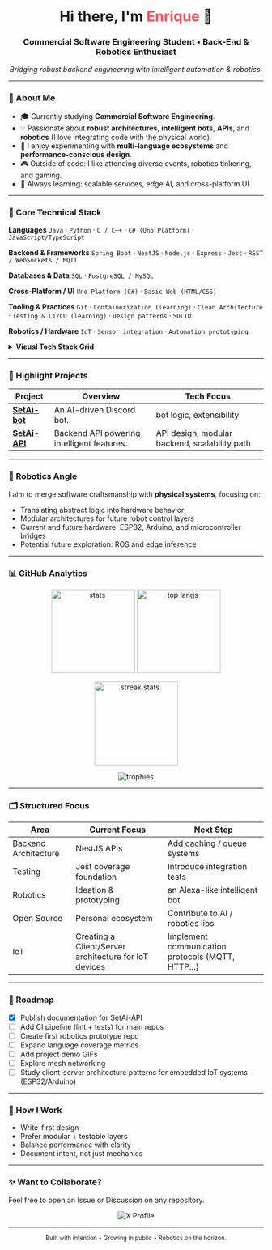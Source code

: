 <!--
Colores:
Primario: #FF4D5A
Secundario: #6C63FF
Neutrales: #1E1E2E / #2A2A40 / #E4E4E7
-->

<!-- HEADER -->
<h1 align="center">Hi there, I'm <span style="color:#FF4D5A;">Enrique</span> 👋</h1>
<h3 align="center">Commercial Software Engineering Student • Back-End & Robotics Enthusiast</h3>

<p align="center">
  <em>Bridging robust backend engineering with intelligent automation & robotics.</em>
</p>
<!--
<p align="center">
  <img src="https://komarev.com/ghpvc/?username=Rext-dev&style=flat&color=FF4D5A" alt="profile views" />
</p>
-->

---

### 🚀 About Me
- 🎓 Currently studying **Commercial Software Engineering**.
- 💡 Passionate about **robust architectures**, **intelligent bots**, **APIs**, and **robotics** (I love integrating code with the physical world).
- 🧪 I enjoy experimenting with **multi-language ecosystems** and **performance-conscious design**.
- 🎮 Outside of code: I like attending diverse events, robotics tinkering, and gaming.
- 🌱 Always learning: scalable services, edge AI, and cross-platform UI.

---

### 🧠 Core Technical Stack

**Languages**
`Java` · `Python` · `C / C++` · `C# (Uno Platform)` · `JavaScript/TypeScript`

**Backend & Frameworks**
`Spring Boot` · `NestJS` · `Node.js` · `Express` · `Jest` · `REST / WebSockets / MQTT` 

**Databases & Data**
`SQL` · `PostgreSQL / MySQL`

**Cross‑Platform / UI**
`Uno Platform (C#)` · `Basic Web (HTML/CSS)`

**Tooling & Practices**
`Git` · `Containerization (learning)` · `Clean Architecture` · `Testing & CI/CD (learning)` · `Design patterns` · `SOLID`

**Robotics / Hardware**
`IoT` · `Sensor integration` · `Automation prototyping`

<details>
  <summary><strong>Visual Tech Stack Grid</strong></summary>
  
  <p align="center">
    <img src="https://skillicons.dev/icons?i=java,python,js,ts,c,cpp,cs,spring,nodejs,nestjs,express,postgres,mysql,git,docker&perline=8" alt="tech stack" />
  </p>
  
  <p align="center">
    <img src="https://img.shields.io/badge/Backend-Spring%20Boot-FF4D5A?style=flat-square&logo=spring&logoColor=white" alt="Spring Boot" />
    <img src="https://img.shields.io/badge/APIs-NestJS-6C63FF?style=flat-square&logo=nestjs&logoColor=white" alt="NestJS" />
    <img src="https://img.shields.io/badge/Testing-Jest-FF4D5A?style=flat-square&logo=jest&logoColor=white" alt="Jest" />
    <img src="https://img.shields.io/badge/Realtime-WebSockets-6C63FF?style=flat-square&logo=socketdotio&logoColor=white" alt="WebSockets" />
    <img src="https://img.shields.io/badge/MQTT-IoT-FF4D5A?style=flat-square&logo=mqtt&logoColor=white" alt="MQTT" />
    <img src="https://img.shields.io/badge/DB-PostgreSQL-6C63FF?style=flat-square&logo=postgresql&logoColor=white" alt="PostgreSQL" />
    <img src="https://img.shields.io/badge/DB-MySQL-FF4D5A?style=flat-square&logo=mysql&logoColor=white" alt="MySQL" />
    <img src="https://img.shields.io/badge/CI/CD-Learning-6C63FF?style=flat-square&logo=githubactions&logoColor=white" alt="CI/CD" />
  </p>
</details>

---

### 🔭 Highlight Projects

| Project | Overview | Tech Focus |
|---------|----------|------------|
| [**SetAi-bot**](https://github.com/Rext-dev/SetAi-bot) | An AI-driven Discord bot. | bot logic, extensibility |
| [**SetAi-API**](https://github.com/Rext-dev/SetAi-API) | Backend API powering intelligent features. | API design, modular backend, scalability path |

---

### 🤖 Robotics Angle
I aim to merge software craftsmanship with **physical systems**, focusing on:
- Translating abstract logic into hardware behavior
- Modular architectures for future robot control layers
- Current and future hardware: ESP32, Arduino, and microcontroller bridges
- Potential future exploration: ROS and edge inference

---

### 📊 GitHub Analytics

<p align="center">
  <img src="https://github-readme-stats.vercel.app/api?username=Rext-dev&show_icons=true&theme=radical&hide_border=true" height="165" alt="stats"/>
  <img src="https://github-readme-stats.vercel.app/api/top-langs/?username=Rext-dev&layout=compact&theme=radical&hide_border=true&langs_count=8" height="165" alt="top langs"/>
</p>

<p align="center">
  <img src="https://streak-stats.demolab.com?user=Rext-dev&theme=radical&hide_border=true" height="165" alt="streak stats"/>
</p>

<p align="center">
  <img src="https://github-profile-trophy.vercel.app/?username=Rext-dev&theme=radical&no-frame=true&row=1&column=6" alt="trophies"/>
</p>

---

### 🗂️ Structured Focus

| Area | Current Focus | Next Step |
|------|---------------|-----------|
| Backend Architecture | NestJS APIs | Add caching / queue systems |
| Testing | Jest coverage foundation | Introduce integration tests |
| Robotics | Ideation & prototyping | an Alexa-like intelligent bot |
| Open Source | Personal ecosystem | Contribute to AI / robotics libs |
| IoT | Creating a Client/Server architecture for IoT devices | Implement communication protocols (MQTT, HTTP...) |

---

### 📌 Roadmap
- [x] Publish documentation for SetAi-API
- [ ] Add CI pipeline (lint + tests) for main repos
- [ ] Create first robotics prototype repo
- [ ] Expand language coverage metrics
- [ ] Add project demo GIFs
- [ ] Explore mesh networking
- [ ] Study client-server architecture patterns for embedded IoT systems (ESP32/Arduino)

---

### 🧩 How I Work
- Write-first design
- Prefer modular + testable layers
- Balance performance with clarity
- Document intent, not just mechanics

---

### ✨ Want to Collaborate?
Feel free to open an Issue or Discussion on any repository.

<p align="center">
  <a href="https://x.com/RextDev" target="_blank" style="text-decoration:none;">
    <img src="https://img.shields.io/badge/Follow%20me%20on%20X-FF4D5A?style=for-the-badge&logo=x&logoColor=white" alt="X Profile" />
  </a>
</p>

---

<p align="center">
  <sub>Built with intention • Growing in public • Robotics on the horizon.</sub>
</p>
